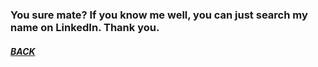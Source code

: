 ### You sure mate? If you know me well, you can just search my name on LinkedIn. Thank you.

##### [BACK](/index.html "Back to Homepage")
